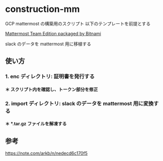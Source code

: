 # construction-mm

GCP mattermost の構築用のスクリプト
以下のテンプレートを前提とする

[Mattermost Team Edition packaged by Bitnami](https://console.cloud.google.com/marketplace/product/bitnami-launchpad/mattermost)

slack のデータを mattermost 用に移植する

## 使い方

### 1. enc ディレクトリ: 証明書を発行する

#### ＊ スクリプト内を確認し、トークン部分を修正

### 2. import ディレクトリ: slack のデータを mattermost 用に変換する

#### ＊ *.tar.gz ファイルを解凍する

## 参考

<https://note.com/arkb/n/nedecd6c170f5>

